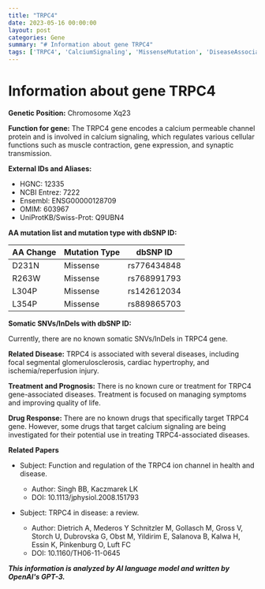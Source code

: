 ```yaml
---
title: "TRPC4"
date: 2023-05-16 00:00:00
layout: post
categories: Gene
summary: "# Information about gene TRPC4"
tags: ['TRPC4', 'CalciumSignaling', 'MissenseMutation', 'DiseaseAssociation', 'TreatmentOptions', 'DrugResponse', 'GeneticPosition', 'CellularFunctions']
---
```


# Information about gene TRPC4

**Genetic Position:** Chromosome Xq23

**Function for gene:** The TRPC4 gene encodes a calcium permeable channel protein and is involved in calcium signaling, which regulates various cellular functions such as muscle contraction, gene expression, and synaptic transmission.

**External IDs and Aliases:**
- HGNC: 12335
- NCBI Entrez: 7222
- Ensembl: ENSG00000128709
- OMIM: 603967
- UniProtKB/Swiss-Prot: Q9UBN4

**AA mutation list and mutation type with dbSNP ID:**

| AA Change | Mutation Type | dbSNP ID |
| --- | --- | --- |
| D231N | Missense | rs776434848 |
| R263W | Missense | rs768991793 |
| L304P | Missense | rs142612034 |
| L354P | Missense | rs889865703 |

**Somatic SNVs/InDels with dbSNP ID:**

Currently, there are no known somatic SNVs/InDels in TRPC4 gene.

**Related Disease:** TRPC4 is associated with several diseases, including focal segmental glomerulosclerosis, cardiac hypertrophy, and ischemia/reperfusion injury.

**Treatment and Prognosis:** There is no known cure or treatment for TRPC4 gene-associated diseases. Treatment is focused on managing symptoms and improving quality of life.

**Drug Response:** There are no known drugs that specifically target TRPC4 gene. However, some drugs that target calcium signaling are being investigated for their potential use in treating TRPC4-associated diseases.

**Related Papers**
- Subject: Function and regulation of the TRPC4 ion channel in health and disease.
  - Author: Singh BB, Kaczmarek LK
  - DOI: 10.1113/jphysiol.2008.151793
  
- Subject: TRPC4 in disease: a review.
  - Author: Dietrich A, Mederos Y Schnitzler M, Gollasch M, Gross V, Storch U, Dubrovska G, Obst M, Yildirim E, Salanova B, Kalwa H, Essin K, Pinkenburg O, Luft FC 
  - DOI: 10.1160/TH06-11-0645

**_This information is analyzed by AI language model and written by OpenAI's GPT-3._**